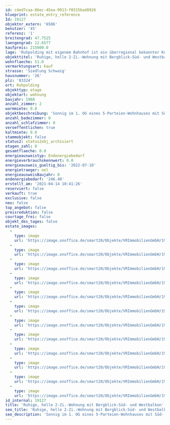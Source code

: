```yaml
---
id: c4ed7caa-86ec-45ea-9913-f0315bad8926
blueprint: estate_entry_reference
Id: 19127
objektnr_extern: '6586'
benutzer: '45'
referenz: '1'
breitengrad: 47.7525
laengengrad: 12.6577
kaufpreis: 215000.0
lage: 'Ruhpolding mit eigenem Bahnhof ist ein überregional bekannter Kur- und Fremdenverkehrsort und Austragungsort der Biathlon-Weltmeisterschaften. In der Gegend gibt es zahlreiche Sport- und Freizeitangebote, wie z.B. Seilbahnen auf den Rausch- und Unternberg, ca. 250 km Wanderwege, Loipen, Skigebiete, Sport- u. Eishalle, Wellenbad mit Freibad, Therme und Saunalandschaft, Freizeitpark, Tennisplätze uvm. *** In ca. 15 Autominuten ist man z.B. in Siegsdorf, sowie auf der A8 und schon fast in Traunstein *** Südlich vom Ortskern in einer ruhigen Wohnsiedlung an der Weißen Traun mit schönen Spazierwegen *** Zwei Supermärkte und eine Bushaltestelle sind u.a. gut zu Fuß erreichbar. Nah liegt auch der Golfplatz *** Neue Anliegerstraße vor ein paar Jahren'
objekttitel: 'Ruhige, helle 2-Zi.-Wohnung mit Bergblick-Süd- und Westbalkon'
wohnflaeche: 51.0
vermarktungsart: kauf
strasse: 'Siedlung Schwaig'
hausnummer: '26'
plz: '83324'
ort: Ruhpolding
objekttyp: etage
objektart: wohnung
baujahr: 1988
anzahl_zimmer: 2
warmmiete: 0.0
objektbeschreibung: 'Sonnig im 1. OG eines 5-Parteien-Wohnhauses mit Süd- und Westbalkon je mit herrlichem Bergblick *** Der ursprüngliche untere Teil des Hauses stammt lt. Energieausweis von 1960. 1988 wurde aufgestockt dabei u.a. das Dach, die Fenster und die Haustechnik erneuert. Aus der Zeit stammt die Wohnung *** Der nordöstliche Bungalow-Anbau ist eigenständig *** Die helle Wohnung hat ein Tageslichtbad mit Dusche und eine Küche mit Essplatz. Die Einbauküche ist inklusive *** Wohn- und Schlafraum je mit Balkonzugang *** Sonnenmarkisen und überall Außenrollos *** Kellerabteil *** Kfz-Stellplatz *** Fremdenverkehrssatzung: Die Nutzung muss mehr als die Hälfte eines Jahres sein *** Eine ca. 70 m² große 3-Zi.-ETW im EG mit Garten und Hütte, je 2 Terrassen und Stellplätzen steht für 320.000,- € ebenfalls zum Verkauf'
anzahl_badezimmer: 0
anzahl_schlafzimmer: 0
veroeffentlichen: true
kaltmiete: 0.0
stammobjekt: false
status2: status2obj_archiviert
etagen_zahl: 0
gesamtflaeche: 0.0
energieausweistyp: Endenergiebedarf
energieverbrauchskennwert: 0.0
energieausweis_gueltig_bis: '2022-07-10'
energietraeger: oel
energieausweisBaujahr: 0
endenergiebedarf: '246.40'
erstellt_am: '2021-04-14 10:41:26'
reserviert: false
verkauft: true
exclusive: false
neu: false
top_angebot: false
preisreduktion: false
courtage_frei: false
objekt_des_tages: false
estate_images:
  -
    type: image
    url: 'https://image.onoffice.de/smart20/Objekte/VRImmobilienGmbH/19127/af8bcf13-aa8a-4af1-bcb9-1a3158cad2da.jpg'
  -
    type: image
    url: 'https://image.onoffice.de/smart20/Objekte/VRImmobilienGmbH/19127/c40b4de5-602a-43b9-b912-a6b96dcc70b2.jpg'
  -
    type: image
    url: 'https://image.onoffice.de/smart20/Objekte/VRImmobilienGmbH/19127/2616fdda-0a51-4649-b7bc-348ff215d520.jpg'
  -
    type: image
    url: 'https://image.onoffice.de/smart20/Objekte/VRImmobilienGmbH/19127/1c27d9b3-8f52-426e-8904-2971b219cea1.jpg'
  -
    type: image
    url: 'https://image.onoffice.de/smart20/Objekte/VRImmobilienGmbH/19127/60f6ce5e-0e8c-4fdc-a46d-751745fae50e.jpg'
  -
    type: image
    url: 'https://image.onoffice.de/smart20/Objekte/VRImmobilienGmbH/19127/a913e0cb-3583-40fb-9d6e-075afb30428f.jpg'
  -
    type: image
    url: 'https://image.onoffice.de/smart20/Objekte/VRImmobilienGmbH/19127/07cb5eef-e226-49ce-9598-129ebcc5eaa1.jpg'
  -
    type: image
    url: 'https://image.onoffice.de/smart20/Objekte/VRImmobilienGmbH/19127/e345ab95-df91-4db3-8464-34578f4220fd.jpg'
  -
    type: image
    url: 'https://image.onoffice.de/smart20/Objekte/VRImmobilienGmbH/19127/fd1896e1-92ed-4368-bd94-9900ae63f652.jpg'
  -
    type: image
    url: 'https://image.onoffice.de/smart20/Objekte/VRImmobilienGmbH/19127/78be55d1-3f8b-471d-ac0c-5dcd942e852a.jpg'
  -
    type: image
    url: 'https://image.onoffice.de/smart20/Objekte/VRImmobilienGmbH/19127/be071fb3-e09a-4288-9da0-81e23ca9155c.jpg'
  -
    type: image
    url: 'https://image.onoffice.de/smart20/Objekte/VRImmobilienGmbH/19127/31423801-2462-4116-a8b2-7abb65241cf2.jpg'
id_internal: 19127
title: 'Ruhige, helle 2-Zi.-Wohnung mit Bergblick-Süd- und Westbalkon'
seo_title: 'Ruhige, helle 2-Zi.-Wohnung mit Bergblick-Süd- und Westbalkon'
seo_description: 'Sonnig im 1. OG eines 5-Parteien-Wohnhauses mit Süd- und Westbalkon je mit herrlichem Bergblick *** Der ursprüngliche untere Teil des Hauses stammt lt. Energi'
---
```

